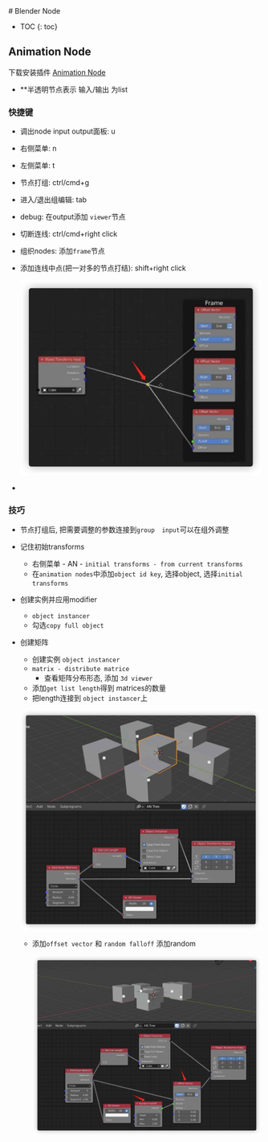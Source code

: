 <head>
    <script src="https://cdn.mathjax.org/mathjax/latest/MathJax.js?config=TeX-AMS-MML_HTMLorMML" type="text/javascript"></script>
    <script type="text/x-mathjax-config">
        MathJax.Hub.Config({
            tex2jax: {
            skipTags: ['script', 'noscript', 'style', 'textarea', 'pre'],
            inlineMath: [['$','$']]
            }
        });
    </script>
      <script src="https://unpkg.com/mermaid@8.0.0/dist/mermaid.min.js"></script>
      <script>mermaid.initialize({startOnLoad:true});</script>
</head>
# Blender Node

* TOC
{: toc}
## Animation Node

下载安装插件 [Animation Node](https://animation-nodes.com/)

- **半透明节点表示 输入/输出 为list

### 快捷键

- 调出node input output面板: u

- 右侧菜单: n

- 左侧菜单: t

- 节点打组: ctrl/cmd+g

- 进入/退出组编辑: tab

- debug: 在output添加 `viewer`节点

- 切断连线: ctrl/cmd+right click

- 组织nodes: 添加`frame`节点

- 添加连线中点(把一对多的节点打结): shift+right click

  ![iShot2021-01-15 18.29.57](BlenderNode.assets/iShot2021-01-15%2018.29.57.jpg)

- 

### 技巧

- 节点打组后, 把需要调整的参数连接到`group  input`可以在组外调整

- 记住初始transforms

  - 右侧菜单 - AN - `initial transforms - from current transforms`
  - 在`animation nodes`中添加`object id key`, 选择object, 选择`initial transforms`

- 创建实例并应用modifier

  - `object instancer`
  - 勾选`copy full object`

- 创建矩阵

  - 创建实例 `object instancer`
  - `matrix - distribute matrice`
    - 查看矩阵分布形态, 添加 `3d viewer`
  - 添加`get list length`得到 matrices的数量
  - 把length连接到 `object instancer`上

  ![iShot2021-01-15 23.31.18(1)](BlenderNode.assets/iShot2021-01-15%2023.31.18(1).jpg)
  - 添加`offset vector` 和 `random falloff` 添加random

    ![iShot2021-01-15 23.56.26(1)](BlenderNode.assets/iShot2021-01-15%2023.56.26(1).jpg)